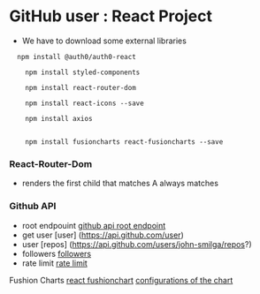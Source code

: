 # GitHub user : React Project

- We have to download some external libraries 


```
  npm install @auth0/auth0-react

```

```
    npm install styled-components

```

```
    npm install react-router-dom

```


```
    npm install react-icons --save

```

```
    npm install axios

```

```

    npm install fusioncharts react-fusioncharts --save

``` 
### React-Router-Dom 

- <SWITCH> renders the first child <Route> that matches A <Rout path ="*"> always matches

### Github API 
- root endpouint 
[github api root endpoint](https://api.github.com)
- get user 
[user] (https://api.github.com/user)
- user
 [repos] (https://api.github.com/users/john-smilga/repos?)
- followers 
[followers](https://api.github.com/users/john-smilga/followers)
- rate limit 
[rate limit](https://api.github.com/rate_limit)

Fushion Charts
[react fushionchart](https://www.fusioncharts.com/dev/getting-started/react/your-first-chart-using-react)
[configurations of the chart](https://www.fusioncharts.com/dev/chart-guide/list-of-charts)